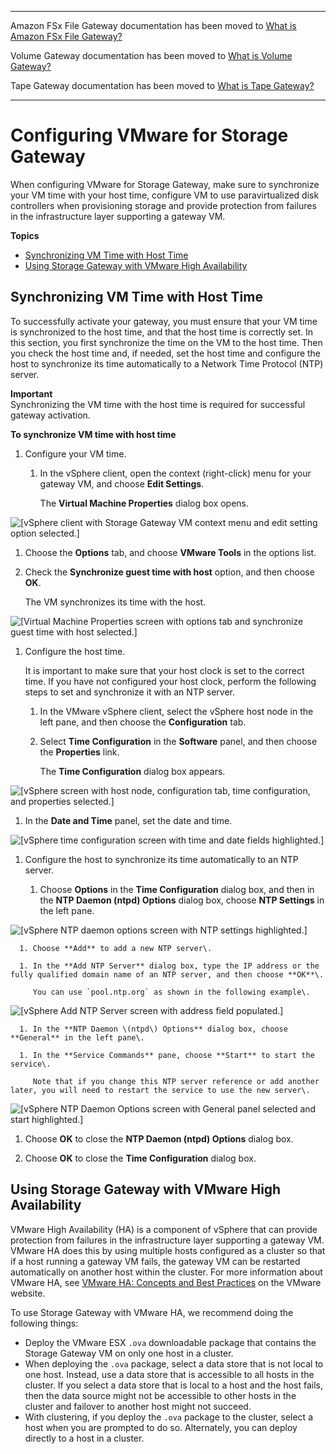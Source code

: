 --------

Amazon FSx File Gateway documentation has been moved to [What is Amazon FSx File Gateway?](https://docs.aws.amazon.com/filegateway/latest/filefsxw/WhatIsStorageGateway.html)

Volume Gateway documentation has been moved to [What is Volume Gateway?](https://docs.aws.amazon.com/storagegateway/latest/vgw/WhatIsStorageGateway.html)

Tape Gateway documentation has been moved to [What is Tape Gateway?](https://docs.aws.amazon.com/storagegateway/latest/tgw/WhatIsStorageGateway.html)

--------

# Configuring VMware for Storage Gateway<a name="configure-vmware"></a>

When configuring VMware for Storage Gateway, make sure to synchronize your VM time with your host time, configure VM to use paravirtualized disk controllers when provisioning storage and provide protection from failures in the infrastructure layer supporting a gateway VM\.

**Topics**
+ [Synchronizing VM Time with Host Time](#GettingStartedSyncVMTime-common)
+ [Using Storage Gateway with VMware High Availability](#UsingWithVMwareHAVmware-common)

## Synchronizing VM Time with Host Time<a name="GettingStartedSyncVMTime-common"></a>

To successfully activate your gateway, you must ensure that your VM time is synchronized to the host time, and that the host time is correctly set\. In this section, you first synchronize the time on the VM to the host time\. Then you check the host time and, if needed, set the host time and configure the host to synchronize its time automatically to a Network Time Protocol \(NTP\) server\. 

**Important**  
Synchronizing the VM time with the host time is required for successful gateway activation\.

**To synchronize VM time with host time**

1. Configure your VM time\.

   1. In the vSphere client, open the context \(right\-click\) menu for your gateway VM, and choose **Edit Settings**\.

      The **Virtual Machine Properties** dialog box opens\.

         
![\[vSphere client with Storage Gateway VM context menu and edit setting option selected.\]](http://docs.aws.amazon.com/filegateway/latest/files3/images/GSProvisionStorageforAppliance_11.png)

   1. Choose the **Options** tab, and choose **VMware Tools** in the options list\.

   1. Check the **Synchronize guest time with host** option, and then choose **OK**\.

      The VM synchronizes its time with the host\. 

         
![\[Virtual Machine Properties screen with options tab and synchronize guest time with host selected.\]](http://docs.aws.amazon.com/filegateway/latest/files3/images/GSSyncVMTime15_small.png)

1. Configure the host time\. 

   It is important to make sure that your host clock is set to the correct time\. If you have not configured your host clock, perform the following steps to set and synchronize it with an NTP server\.

   1. In the VMware vSphere client, select the vSphere host node in the left pane, and then choose the **Configuration** tab\.

   1. Select **Time Configuration** in the **Software** panel, and then choose the **Properties** link\. 

      The **Time Configuration** dialog box appears\. 

         
![\[vSphere screen with host node, configuration tab, time configuration, and properties selected.\]](http://docs.aws.amazon.com/filegateway/latest/files3/images/GSSettingGatewayTime10_3.png)

   1. In the **Date and Time** panel, set the date and time\.

         
![\[vSphere time configuration screen with time and date fields highlighted.\]](http://docs.aws.amazon.com/filegateway/latest/files3/images/GSSettingGatewayTime15_3.png)

   1. Configure the host to synchronize its time automatically to an NTP server\.

      1. Choose **Options** in the **Time Configuration** dialog box, and then in the **NTP Daemon \(ntpd\) Options** dialog box, choose **NTP Settings** in the left pane\.

            
![\[vSphere NTP daemon options screen with NTP settings highlighted.\]](http://docs.aws.amazon.com/filegateway/latest/files3/images/GSSettingGatewayTime20_3.png)

      1. Choose **Add** to add a new NTP server\.

      1. In the **Add NTP Server** dialog box, type the IP address or the fully qualified domain name of an NTP server, and then choose **OK**\. 

         You can use `pool.ntp.org` as shown in the following example\.

            
![\[vSphere Add NTP Server screen with address field populated.\]](http://docs.aws.amazon.com/filegateway/latest/files3/images/GSSettingGatewayTime25_3.png)

      1. In the **NTP Daemon \(ntpd\) Options** dialog box, choose **General** in the left pane\.

      1. In the **Service Commands** pane, choose **Start** to start the service\.

         Note that if you change this NTP server reference or add another later, you will need to restart the service to use the new server\.

            
![\[vSphere NTP Daemon Options screen with General panel selected and start highlighted.\]](http://docs.aws.amazon.com/filegateway/latest/files3/images/GSSettingGatewayTime30_3.png)

   1. Choose **OK** to close the **NTP Daemon \(ntpd\) Options** dialog box\.

   1. Choose **OK** to close the **Time Configuration** dialog box\.

## Using Storage Gateway with VMware High Availability<a name="UsingWithVMwareHAVmware-common"></a>

VMware High Availability \(HA\) is a component of vSphere that can provide protection from failures in the infrastructure layer supporting a gateway VM\. VMware HA does this by using multiple hosts configured as a cluster so that if a host running a gateway VM fails, the gateway VM can be restarted automatically on another host within the cluster\. For more information about VMware HA, see [VMware HA: Concepts and Best Practices](http://www.vmware.com/resources/techresources/402) on the VMware website\.

To use Storage Gateway with VMware HA, we recommend doing the following things:

 
+ Deploy the VMware ESX `.ova` downloadable package that contains the Storage Gateway VM on only one host in a cluster\.
+ When deploying the `.ova` package, select a data store that is not local to one host\. Instead, use a data store that is accessible to all hosts in the cluster\. If you select a data store that is local to a host and the host fails, then the data source might not be accessible to other hosts in the cluster and failover to another host might not succeed\. 
+ With clustering, if you deploy the `.ova` package to the cluster, select a host when you are prompted to do so\. Alternately, you can deploy directly to a host in a cluster\. 